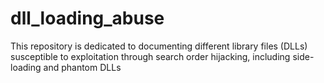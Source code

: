 # dll_loading_abuse
This repository is dedicated to documenting different library files (DLLs) susceptible to exploitation through search order hijacking, including side-loading and phantom DLLs
